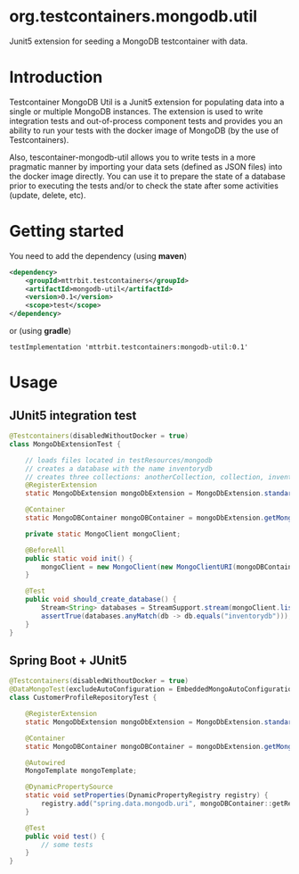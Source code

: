 # org.testcontainers.mongodb.util
Junit5 extension for seeding a MongoDB testcontainer with data.

# Introduction

Testcontainer MongoDB Util is a Junit5 extension for populating data into a single or multiple MongoDB instances. The extension is used to write integration tests and out-of-process component tests and provides you an ability to run your tests with the docker image of MongoDB (by the use of Testcontainers).

Also, tescontainer-mongodb-util allows you to write tests in a more pragmatic manner by importing your data sets (defined as JSON files) into the docker image directly. You can use it to prepare the state of a database prior to executing the tests and/or to check the state after some activities (update, delete, etc).

# Getting started

You need to add the dependency (using **maven**)
```xml
<dependency>
    <groupId>mttrbit.testcontainers</groupId>
    <artifactId>mongodb-util</artifactId>
    <version>0.1</version>
    <scope>test</scope>
</dependency>
```

or (using **gradle**)
```
testImplementation 'mttrbit.testcontainers:mongodb-util:0.1'
```

# Usage

## JUnit5 integration test

```java
@Testcontainers(disabledWithoutDocker = true)
class MongoDbExtensionTest {

    // loads files located in testResources/mongodb
    // creates a database with the name inventorydb
    // creates three collections: anotherCollection, collection, inventory
    @RegisterExtension
    static MongoDbExtension mongoDbExtension = MongoDbExtension.standard();

    @Container
    static MongoDBContainer mongoDBContainer = mongoDbExtension.getMongoDbContainer();

    private static MongoClient mongoClient;

    @BeforeAll
    public static void init() {
        mongoClient = new MongoClient(new MongoClientURI(mongoDBContainer.getReplicaSetUrl()));
    }

    @Test
    public void should_create_database() {
        Stream<String> databases = StreamSupport.stream(mongoClient.listDatabaseNames().spliterator(), false);
        assertTrue(databases.anyMatch(db -> db.equals("inventorydb")));
    }
}
```

## Spring Boot + JUnit5
```java
@Testcontainers(disabledWithoutDocker = true)
@DataMongoTest(excludeAutoConfiguration = EmbeddedMongoAutoConfiguration.class)
class CustomerProfileRepositoryTest {

    @RegisterExtension
    static MongoDbExtension mongoDbExtension = MongoDbExtension.standard();

    @Container
    static MongoDBContainer mongoDBContainer = mongoDbExtension.getMongoDbContainer();

    @Autowired
    MongoTemplate mongoTemplate;

    @DynamicPropertySource
    static void setProperties(DynamicPropertyRegistry registry) {
        registry.add("spring.data.mongodb.uri", mongoDBContainer::getReplicaSetUrl);
    }

    @Test
    public void test() {
        // some tests
    }
}
```